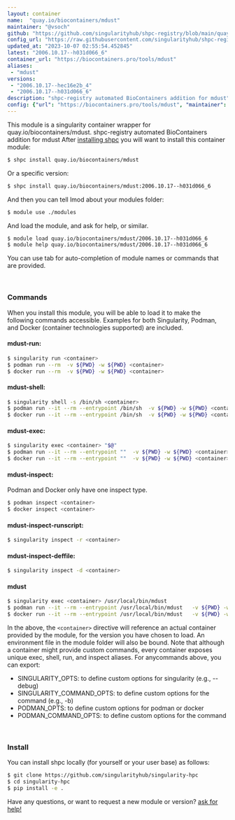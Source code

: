 ```yaml
---
layout: container
name:  "quay.io/biocontainers/mdust"
maintainer: "@vsoch"
github: "https://github.com/singularityhub/shpc-registry/blob/main/quay.io/biocontainers/mdust/container.yaml"
config_url: "https://raw.githubusercontent.com/singularityhub/shpc-registry/main/quay.io/biocontainers/mdust/container.yaml"
updated_at: "2023-10-07 02:55:54.452845"
latest: "2006.10.17--h031d066_6"
container_url: "https://biocontainers.pro/tools/mdust"
aliases:
 - "mdust"
versions:
 - "2006.10.17--hec16e2b_4"
 - "2006.10.17--h031d066_6"
description: "shpc-registry automated BioContainers addition for mdust"
config: {"url": "https://biocontainers.pro/tools/mdust", "maintainer": "@vsoch", "description": "shpc-registry automated BioContainers addition for mdust", "latest": {"2006.10.17--h031d066_6": "sha256:e3dbeb026f83c40d550c41db16c0c6c55617f67edac54cc488ebd173e1b2d1e5"}, "tags": {"2006.10.17--hec16e2b_4": "sha256:6a238cb90621acd3a08c738229cd7d47361bf6350f368b7a494e0421d55d795d", "2006.10.17--h031d066_6": "sha256:e3dbeb026f83c40d550c41db16c0c6c55617f67edac54cc488ebd173e1b2d1e5"}, "docker": "quay.io/biocontainers/mdust", "aliases": {"mdust": "/usr/local/bin/mdust"}}
---
```


This module is a singularity container wrapper for quay.io/biocontainers/mdust.
shpc-registry automated BioContainers addition for mdust
After [installing shpc](#install) you will want to install this container module:


```bash
$ shpc install quay.io/biocontainers/mdust
```

Or a specific version:

```bash
$ shpc install quay.io/biocontainers/mdust:2006.10.17--h031d066_6
```

And then you can tell lmod about your modules folder:

```bash
$ module use ./modules
```

And load the module, and ask for help, or similar.

```bash
$ module load quay.io/biocontainers/mdust/2006.10.17--h031d066_6
$ module help quay.io/biocontainers/mdust/2006.10.17--h031d066_6
```

You can use tab for auto-completion of module names or commands that are provided.

<br>

### Commands

When you install this module, you will be able to load it to make the following commands accessible.
Examples for both Singularity, Podman, and Docker (container technologies supported) are included.

#### mdust-run:

```bash
$ singularity run <container>
$ podman run --rm  -v ${PWD} -w ${PWD} <container>
$ docker run --rm  -v ${PWD} -w ${PWD} <container>
```

#### mdust-shell:

```bash
$ singularity shell -s /bin/sh <container>
$ podman run --it --rm --entrypoint /bin/sh  -v ${PWD} -w ${PWD} <container>
$ docker run --it --rm --entrypoint /bin/sh  -v ${PWD} -w ${PWD} <container>
```

#### mdust-exec:

```bash
$ singularity exec <container> "$@"
$ podman run --it --rm --entrypoint ""  -v ${PWD} -w ${PWD} <container> "$@"
$ docker run --it --rm --entrypoint ""  -v ${PWD} -w ${PWD} <container> "$@"
```

#### mdust-inspect:

Podman and Docker only have one inspect type.

```bash
$ podman inspect <container>
$ docker inspect <container>
```

#### mdust-inspect-runscript:

```bash
$ singularity inspect -r <container>
```

#### mdust-inspect-deffile:

```bash
$ singularity inspect -d <container>
```


#### mdust

```bash
$ singularity exec <container> /usr/local/bin/mdust
$ podman run --it --rm --entrypoint /usr/local/bin/mdust   -v ${PWD} -w ${PWD} <container> -c " $@"
$ docker run --it --rm --entrypoint /usr/local/bin/mdust   -v ${PWD} -w ${PWD} <container> -c " $@"
```



In the above, the `<container>` directive will reference an actual container provided
by the module, for the version you have chosen to load. An environment file in the
module folder will also be bound. Note that although a container
might provide custom commands, every container exposes unique exec, shell, run, and
inspect aliases. For anycommands above, you can export:

 - SINGULARITY_OPTS: to define custom options for singularity (e.g., --debug)
 - SINGULARITY_COMMAND_OPTS: to define custom options for the command (e.g., -b)
 - PODMAN_OPTS: to define custom options for podman or docker
 - PODMAN_COMMAND_OPTS: to define custom options for the command

<br>

### Install

You can install shpc locally (for yourself or your user base) as follows:

```bash
$ git clone https://github.com/singularityhub/singularity-hpc
$ cd singularity-hpc
$ pip install -e .
```

Have any questions, or want to request a new module or version? [ask for help!](https://github.com/singularityhub/singularity-hpc/issues)